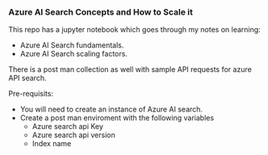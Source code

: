 ### Azure AI Search Concepts and How to Scale it
This repo has a jupyter notebook which goes through my notes on learning: 
 - Azure AI Search fundamentals.
 - Azure AI Search scaling factors.

There is a post man collection as well with sample API requests for azure API search.

Pre-requisits:
- You will need to create an instance of Azure AI search.
- Create a post man enviroment with the following variables
  - Azure search api Key
  - Azure search api version
  - Index name
